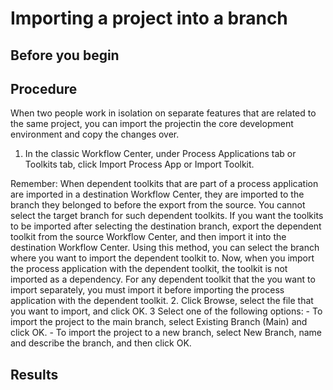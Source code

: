 # Importing a project into a branch

## Before you begin

## Procedure

When two people work in isolation on separate features that are related to the same
project, you can import the projectin the core development environment and copy the changes over.

1. In the classic Workflow Center, under
Process Applications tab or Toolkits tab, click
Import Process App or Import Toolkit.

Remember: When dependent toolkits that are part of a process application are imported in
a destination Workflow Center, they are imported to
the branch they belonged to before the export from the source. You cannot select the target branch
for such dependent toolkits. If you want the toolkits to be imported after selecting the destination
branch, export the dependent toolkit from the source Workflow Center, and then import it into the destination
Workflow Center. Using this method, you can select
the branch where you want to import the dependent toolkit to. Now, when you import the process
application with the dependent toolkit, the toolkit is not imported as a dependency. For any
dependent toolkit that the you want to import separately, you must import it before importing the
process application with the dependent toolkit.
2. Click Browse, select the file that
you want to import, and click OK.
3 Select one of the following options:
    - To import the project to the main branch, select Existing Branch (Main)
and click OK.
    - To import the project to a new branch, select New Branch, name and
describe the branch, and then click OK.

## Results